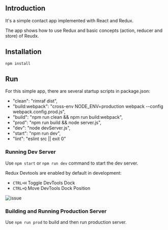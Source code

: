 ## Introduction

It's a simple contact app implemented with React and Redux.

The app shows how to use Redux and basic concepts (action, reducer and store) of Reudx.


## Installation

`npm install`


## Run

For this simple app, there are several startup scripts in package.json:

- "clean": "rimraf dist",
- "build:webpack": "cross-env NODE_ENV=production webpack --config webpack.config.prod.js",
- "build": "npm run clean && npm run build:webpack",
- "prod": "npm run build && node server.js",
- "dev": "node devServer.js",
- "start": "npm run dev",
- "lint": "eslint src || exit 0"


### Running Dev Server

Use `npm start` or `npm run dev` command to start the dev server.

Redux Devtools are enabled by default in development:

- `CTRL+H` Toggle DevTools Dock
- `CTRL+Q` Move DevTools Dock Position

![issue](https://cloud.githubusercontent.com/assets/5880320/14728909/aa80f3bc-086b-11e6-8276-339e9805ca93.PNG)


### Building and Running Production Server

Use `npm run prod` to build and then run production server.